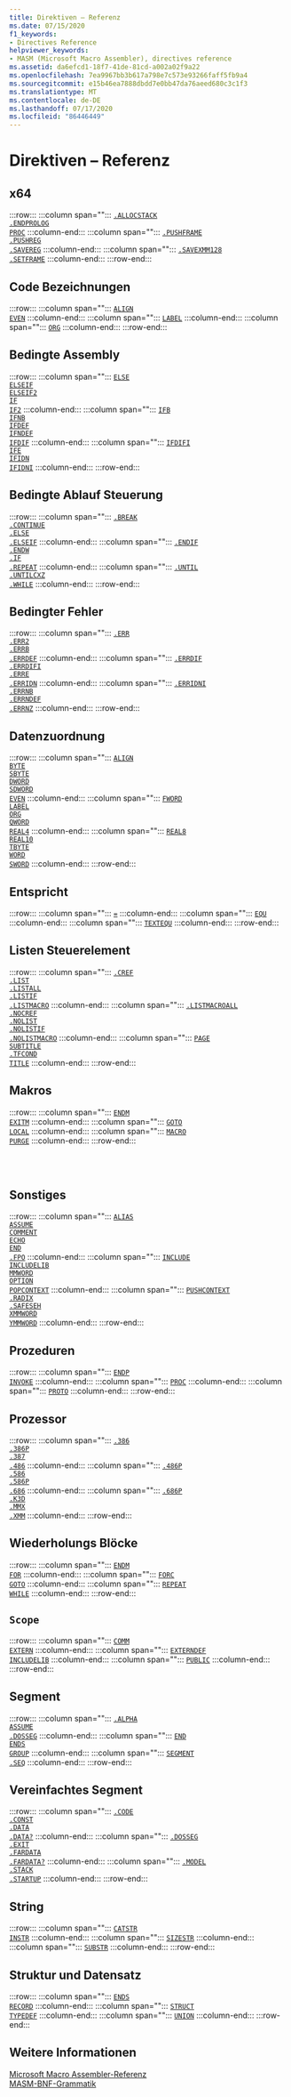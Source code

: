 ```yaml
---
title: Direktiven – Referenz
ms.date: 07/15/2020
f1_keywords:
- Directives Reference
helpviewer_keywords:
- MASM (Microsoft Macro Assembler), directives reference
ms.assetid: da6efcd1-18f7-41de-81cd-a002a02f9a22
ms.openlocfilehash: 7ea9967bb3b617a798e7c573e93266faff5fb9a4
ms.sourcegitcommit: e15b46ea7888dbdd7e0bb47da76aeed680c3c1f3
ms.translationtype: MT
ms.contentlocale: de-DE
ms.lasthandoff: 07/17/2020
ms.locfileid: "86446449"
---
```

# <a name="directives-reference"></a>Direktiven – Referenz

## <a name="x64"></a>x64

:::row:::
   :::column span="":::
      [`.ALLOCSTACK`](dot-allocstack.md)<br/>[`.ENDPROLOG`](dot-endprolog.md)<br/>[`PROC`](proc.md)
   :::column-end:::
   :::column span="":::
      [`.PUSHFRAME`](dot-pushframe.md)<br/>[`.PUSHREG`](dot-pushreg.md)<br/>[`.SAVEREG`](dot-savereg.md)
   :::column-end:::
   :::column span="":::
      [`.SAVEXMM128`](dot-savexmm128.md)<br/>[`.SETFRAME`](dot-setframe.md)
   :::column-end:::
:::row-end:::

## <a name="code-labels"></a>Code Bezeichnungen

:::row:::
   :::column span="":::
      [`ALIGN`](align-masm.md)<br/>[`EVEN`](even.md)
   :::column-end:::
   :::column span="":::
      [`LABEL`](label-masm.md)
   :::column-end:::
   :::column span="":::
      [`ORG`](org.md)
   :::column-end:::
:::row-end:::

## <a name="conditional-assembly"></a>Bedingte Assembly

:::row:::
   :::column span="":::
      [`ELSE`](else-masm.md)<br/>[`ELSEIF`](elseif-masm.md)<br/>[`ELSEIF2`](elseif2.md)<br/>[`IF`](if-masm.md)<br/>[`IF2`](if2.md)
   :::column-end:::
   :::column span="":::
      [`IFB`](ifb.md)<br/>[`IFNB`](ifnb.md)<br/>[`IFDEF`](ifdef.md)<br/>[`IFNDEF`](ifndef.md)<br/>[`IFDIF`](ifdif.md)
   :::column-end:::
   :::column span="":::
      [`IFDIFI`](ifdif.md)<br/>[`IFE`](ife.md)<br/>[`IFIDN`](ifidn.md)<br/>[`IFIDNI`](ifidn.md)
   :::column-end:::
:::row-end:::

## <a name="conditional-control-flow"></a>Bedingte Ablauf Steuerung

:::row:::
   :::column span="":::
      [`.BREAK`](dot-break.md)<br/>[`.CONTINUE`](dot-continue.md)<br/>[`.ELSE`](dot-else.md)<br/>[`.ELSEIF`](dot-if.md)
   :::column-end:::
   :::column span="":::
      [`.ENDIF`](dot-endif.md)<br/>[`.ENDW`](dot-endw.md)<br/>[`.IF`](dot-if.md)<br/>[`.REPEAT`](dot-repeat.md)
   :::column-end:::
   :::column span="":::
      [`.UNTIL`](dot-until.md)<br/>[`.UNTILCXZ`](dot-untilcxz.md)<br/>[`.WHILE`](dot-while.md)
   :::column-end:::
:::row-end:::

## <a name="conditional-error"></a>Bedingter Fehler

:::row:::
   :::column span="":::
      [`.ERR`](dot-err.md)<br/>[`.ERR2`](dot-err2.md)<br/>[`.ERRB`](dot-errb.md)<br/>[`.ERRDEF`](dot-errdef.md)
   :::column-end:::
   :::column span="":::
      [`.ERRDIF`](dot-errdif.md)<br/>[`.ERRDIFI`](dot-errdif.md)<br/>[`.ERRE`](dot-erre.md)<br/>[`.ERRIDN`](dot-erridn.md)
   :::column-end:::
   :::column span="":::
      [`.ERRIDNI`](dot-erridn.md)<br/>[`.ERRNB`](dot-errnb.md)<br/>[`.ERRNDEF`](dot-errndef.md)<br/>[`.ERRNZ`](dot-errnz.md)
   :::column-end:::
:::row-end:::

## <a name="data-allocation"></a>Datenzuordnung

:::row:::
   :::column span="":::
      [`ALIGN`](align-masm.md)<br/>[`BYTE`](byte-masm.md)<br/>[`SBYTE`](sbyte-masm.md)<br/>[`DWORD`](dword.md)<br/>[`SDWORD`](sdword.md)<br/>[`EVEN`](even.md)
   :::column-end:::
   :::column span="":::
      [`FWORD`](fword.md)<br/>[`LABEL`](label-masm.md)<br/>[`ORG`](org.md)<br/>[`QWORD`](qword.md)<br/>[`REAL4`](real4.md)
   :::column-end:::
   :::column span="":::
      [`REAL8`](real8.md)<br/>[`REAL10`](real10.md)<br/>[`TBYTE`](tbyte.md)<br/>[`WORD`](word.md)<br/>[`SWORD`](sword.md)
   :::column-end:::
:::row-end:::

## <a name="equates"></a>Entspricht

:::row:::
   :::column span="":::
      [`=`](equal.md)
   :::column-end:::
   :::column span="":::
      [`EQU`](equ.md)
   :::column-end:::
   :::column span="":::
      [`TEXTEQU`](textequ.md)
   :::column-end:::
:::row-end:::

## <a name="listing-control"></a>Listen Steuerelement

:::row:::
   :::column span="":::
      [`.CREF`](dot-cref.md)<br/>[`.LIST`](dot-list.md)<br/>[`.LISTALL`](dot-listall.md)<br/>[`.LISTIF`](dot-listif.md)<br/>[`.LISTMACRO`](dot-listmacro.md)
   :::column-end:::
   :::column span="":::
      [`.LISTMACROALL`](dot-listmacroall.md)<br/>[`.NOCREF`](dot-nocref.md)<br/>[`.NOLIST`](dot-nolist.md)<br/>[`.NOLISTIF`](dot-nolistif.md)<br/>[`.NOLISTMACRO`](dot-nolistmacro.md)
   :::column-end:::
   :::column span="":::
      [`PAGE`](page.md)<br/>[`SUBTITLE`](subtitle.md)<br/>[`.TFCOND`](dot-tfcond.md)<br/>[`TITLE`](title.md)
   :::column-end:::
:::row-end:::

## <a name="macros"></a>Makros

:::row:::
   :::column span="":::
      [`ENDM`](endm.md)<br/>[`EXITM`](exitm.md)
   :::column-end:::
   :::column span="":::
      [`GOTO`](goto-masm.md)<br/>[`LOCAL`](local-masm.md)
   :::column-end:::
   :::column span="":::
      [`MACRO`](macro.md)<br/>[`PURGE`](purge.md)
   :::column-end:::
:::row-end:::

<br/><br/>

## <a name="miscellaneous"></a>Sonstiges

:::row:::
   :::column span="":::
      [`ALIAS`](alias-masm.md)<br/>[`ASSUME`](assume.md)<br/>[`COMMENT`](comment-masm.md)<br/>[`ECHO`](echo.md)<br/>[`END`](end-masm.md)<br/>[`.FPO`](dot-fpo.md)
   :::column-end:::
   :::column span="":::
      [`INCLUDE`](include-masm.md)<br/>[`INCLUDELIB`](includelib-masm.md)<br/>[`MMWORD`](mmword.md)<br/>[`OPTION`](option-masm.md)<br/>[`POPCONTEXT`](popcontext.md)
   :::column-end:::
   :::column span="":::
      [`PUSHCONTEXT`](pushcontext.md)<br/>[`.RADIX`](dot-radix.md)<br/>[`.SAFESEH`](dot-safeseh.md)<br/>[`XMMWORD`](xmmword.md)<br/>[`YMMWORD`](ymmword.md)
   :::column-end:::
:::row-end:::

## <a name="procedures"></a>Prozeduren

:::row:::
   :::column span="":::
      [`ENDP`](endp.md)<br/>[`INVOKE`](invoke.md)
   :::column-end:::
   :::column span="":::
      [`PROC`](proc.md)
   :::column-end:::
   :::column span="":::
      [`PROTO`](proto.md)
   :::column-end:::
:::row-end:::

## <a name="processor"></a>Prozessor

:::row:::
   :::column span="":::
      [`.386`](dot-386.md)<br/>[`.386P`](dot-386p.md)<br/>[`.387`](dot-387.md)<br/>[`.486`](dot-486.md)
   :::column-end:::
   :::column span="":::
      [`.486P`](dot-486p.md)<br/>[`.586`](dot-586.md)<br/>[`.586P`](dot-586p.md)<br/>[`.686`](dot-686.md)
   :::column-end:::
   :::column span="":::
      [`.686P`](dot-686p.md)<br/>[`.K3D`](dot-k3d.md)<br/>[`.MMX`](dot-mmx.md)<br/>[`.XMM`](dot-xmm.md)
   :::column-end:::
:::row-end:::

## <a name="repeat-blocks"></a>Wiederholungs Blöcke

:::row:::
   :::column span="":::
      [`ENDM`](endm.md)<br/>[`FOR`](for-masm.md)
   :::column-end:::
   :::column span="":::
      [`FORC`](forc.md)<br/>[`GOTO`](goto-masm.md)
   :::column-end:::
   :::column span="":::
      [`REPEAT`](repeat.md)<br/>[`WHILE`](while-masm.md)
   :::column-end:::
:::row-end:::

## <a name="scope"></a>`Scope`

:::row:::
   :::column span="":::
      [`COMM`](comm.md)<br/>[`EXTERN`](extern-masm.md)
   :::column-end:::
   :::column span="":::
      [`EXTERNDEF`](externdef.md)<br/>[`INCLUDELIB`](includelib-masm.md)
   :::column-end:::
   :::column span="":::
      [`PUBLIC`](public-masm.md)
   :::column-end:::
:::row-end:::

## <a name="segment"></a>Segment

:::row:::
   :::column span="":::
      [`.ALPHA`](dot-alpha.md)<br/>[`ASSUME`](assume.md)<br/>[`.DOSSEG`](dot-dosseg.md)
   :::column-end:::
   :::column span="":::
      [`END`](end-masm.md)<br/>[`ENDS`](ends-masm.md)<br/>[`GROUP`](group.md)
   :::column-end:::
   :::column span="":::
      [`SEGMENT`](segment.md)<br/>[`.SEQ`](dot-seq.md)
   :::column-end:::
:::row-end:::

## <a name="simplified-segment"></a>Vereinfachtes Segment

:::row:::
   :::column span="":::
      [`.CODE`](dot-code.md)<br/>[`.CONST`](dot-const.md)<br/>[`.DATA`](dot-data.md)<br/>[`.DATA?`](dot-data-q.md)
   :::column-end:::
   :::column span="":::
      [`.DOSSEG`](dot-dosseg.md)<br/>[`.EXIT`](dot-exit.md)<br/>[`.FARDATA`](dot-fardata.md)<br/>[`.FARDATA?`](dot-fardata-q.md)
   :::column-end:::
   :::column span="":::
      [`.MODEL`](dot-model.md)<br/>[`.STACK`](dot-stack.md)<br/>[`.STARTUP`](dot-startup.md)
   :::column-end:::
:::row-end:::

## <a name="string"></a>String

:::row:::
   :::column span="":::
      [`CATSTR`](catstr.md)<br/>[`INSTR`](instr.md)
   :::column-end:::
   :::column span="":::
      [`SIZESTR`](sizestr.md)
   :::column-end:::
   :::column span="":::
      [`SUBSTR`](substr.md)
   :::column-end:::
:::row-end:::

## <a name="structure-and-record"></a>Struktur und Datensatz

:::row:::
   :::column span="":::
      [`ENDS`](ends-masm.md)<br/>[`RECORD`](record-masm.md)
   :::column-end:::
   :::column span="":::
      [`STRUCT`](struct-masm.md)<br/>[`TYPEDEF`](typedef-masm.md)
   :::column-end:::
   :::column span="":::
      [`UNION`](union.md)
   :::column-end:::
:::row-end:::

## <a name="see-also"></a>Weitere Informationen

[Microsoft Macro Assembler-Referenz](microsoft-macro-assembler-reference.md)\
[MASM-BNF-Grammatik](masm-bnf-grammar.md)
